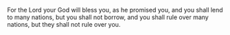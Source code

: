 For the Lord your God will bless you, as he promised you, and you shall lend to many nations, but you shall not borrow, and you shall rule over many nations, but they shall not rule over you.
